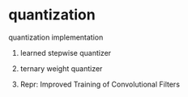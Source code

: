 # quantization
 quantization implementation


1. learned stepwise quantizer

2. ternary weight quantizer

3. Repr: Improved Training of Convolutional Filters



